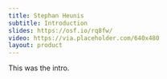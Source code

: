 ```yaml
---
title: Stephan Heunis
subtitle: Introduction
slides: https://osf.io/rq8fw/
video: https://via.placeholder.com/640x480
layout: product
---
```


This was the intro.
